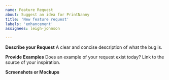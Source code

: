 ```yaml
---
name: Feature Request
about: Suggest an idea for PrintNanny
title: 'New feature request'
labels: 'enhancement'
assignees: leigh-johnson

---
```


**Describe your Request**
A clear and concise description of what the bug is.

**Provide Examples**
Does an example of your request exist today? Link to the source of your inspiration. 

**Screenshots or Mockups**
